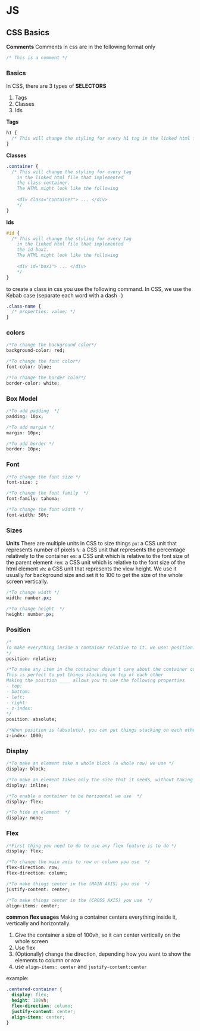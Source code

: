 # JS

## CSS Basics

**Comments**
Comments in css are in the following format only

```css
/* This is a comment */
```

### Basics

In CSS, there are 3 types of **SELECTORS**

1. Tags
2. Classes
3. Ids

**Tags**

```css
h1 {
  /* This will change the styling for every h1 tag in the linked html file */
}
```

**Classes**

```css
.container {
  /* This will change the styling for every tag 
    in the linked html file that implemented 
    the class container. 
    The HTML might look like the following
    
    <div class="container"> ... </div>
    */
}
```

**Ids**

```css
#id {
  /* This will change the styling for every tag 
    in the linked html file that implemented 
    the id box1. 
    The HTML might look like the following
    
    <div id="box1"> ... </div>
    */
}
```

to create a class in css you use the following command.
In CSS, we use the Kebab case (separate each word with a dash `-`)

```css
.class-name {
  /* properties: value; */
}
```

### colors

```css
/*To change the background color*/
background-color: red;

/*To change the font color*/
font-color: blue;

/*To change the border color*/
border-color: white;
```

### Box Model

```css
/*To add padding  */
padding: 10px;

/*To add margin */
margin: 10px;

/*To add border */
border: 10px;
```

### Font

```css
/*To change the font size */
font-size: ;

/*To change the font family  */
font-family: tahoma;

/*To change the font width */
font-width: 50%;
```

### Sizes

**Units**
There are multiple units in CSS to size things
`px`: a CSS unit that represents number of pixels
`%`: a CSS unit that represents the percentage relatively to the container
`em`: a CSS unit which is relative to the font size of the parent element
`rem`: a CSS unit which is relative to the font size of the html element
`vh`: a CSS unit that represents the view height. We use it usually for background size and set it to 100 to get the size of the whole screen vertically.

```css
/*To change width */
width: number.px;

/*To change height  */
height: number.px;
```

### Position

```css
/*
To make everything inside a container relative to it. we use: position: ___
*/
position: relative;

/*To make any item in the container doesn't care about the container content, and it doesn't mind being on top of the over elements we use position: ____
This is perfect to put things stacking on top of each other
Making the position ____ allows you to use the following properties
- top:
- bottom: 
- left: 
- right: 
- z-index: 
*/
position: absolute;

/*When position is (absolute), you can put things stacking on each other, but you can specify which element should be on visible on the top of another element, we use ___ and add a higher number to it */
z-index: 1000;
```

### Display

```css
/*To make an element take a whole block (a whole row) we use */
display: block;

/*To make an element takes only the size that it needs, without taking a whole row  */
display: inline;

/*To enable a container to be horizontal we use  */
display: flex;

/*To hide an element  */
display: none;
```

### Flex

```css
/*First thing you need to do to use any flex feature is to do */
display: flex;

/*To change the main axis to row or column you use  */
flex-direction: row;
flex-direction: column;

/*To make things center in the (MAIN AXIS) you use  */
justify-content: center;

/*To make things center in the (CROSS AXIS) you use  */
align-items: center;
```

**common flex usages**
Making a container centers everything inside it, vertically and horizontally.

1. Give the container a size of 100vh, so it can center vertically on the whole screen
2. Use flex
3. (Optionally) change the direction, depending how you want to show the elements to column or row
4. use `align-items: center` and `justify-content:center`

example:

```css
.centered-container {
  display: flex;
  height: 100vh;
  flex-direction: column;
  justify-content: center;
  align-items: center;
}
```
